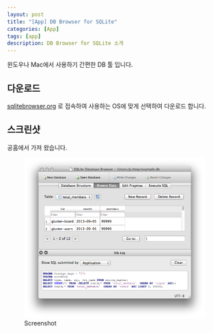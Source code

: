 ```yaml
---
layout: post
title: "[App] DB Browser for SQLite"
categories: [App]
tags: [app]
description: DB Browser for SQLite 소개
---
```


<!-- 
DB Browser for SQLite 소개
===== 
-->
윈도우나 Mac에서 사용하기 간편한 DB 툴 입니다.

<!-- more -->

## 다운로드
[sqlitebrowser.org](http://sqlitebrowser.org) 로 접속하여 사용하는 OS에 맞게 선택하여 다운로드 합니다.


## 스크린샷
공홈에서 가져 왔습니다.
<figure class="half">
	<img src="/images/sqlitebrowser.png" alt="">
	<figcaption>Screenshot</figcaption>
</figure>